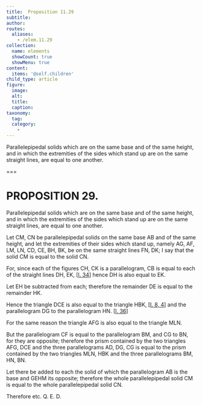 ```yaml
---
title:  Proposition 11.29
subtitle: 
author:
routes:
  aliases:
    - /elem.11.29
collection:
  name: elements
  showCount: true
  showMenu: true
content:
  items: '@self.children'
child_type: article
figure:
  image:
  alt:
  title:
  caption:
taxonomy:
  tag:
  category:
    - 
---
```


<p><hi rend="ital">Parallelepipedal solids which are on the same base and of the same height</hi>, <hi rend="ital">and in which the extremities of the sides which stand up are on the same straight lines</hi>, <hi rend="ital">are equal to one another.</hi>
      </p>

===

<h1>PROPOSITION 29.</h1>
<p><span class="ital">Parallelepipedal solids which are on the same base and of the same height</span>, <span class="ital">and in which the extremities of the sides which stand up are on the same straight lines</span>, <span class="ital">are equal to one another.</span>
      </p>

<p>Let <span class="ital">CM</span>, <span class="ital">CN</span> be parallelepipedal solids on the same base <span class="ital">AB</span> and of the same height, and let the extremities of their sides which stand up, namely <span class="ital">AG</span>, <span class="ital">AF</span>, <span class="ital">LM</span>, <span class="ital">LN</span>, <span class="ital">CD</span>, <span class="ital">CE</span>, <span class="ital">BH</span>, <span class="ital">BK</span>, be on the same straight lines <span class="ital">FN</span>, <span class="ital">DK</span>; I say that the solid <span class="ital">CM</span> is equal to the solid <span class="ital">CN</span>. 
      </p>

<p>For, since each of the figures <span class="ital">CH</span>, <span class="ital">CK</span> is a parallelogram, <span class="ital">CB</span> is equal to each of the straight lines <span class="ital">DH</span>, <span class="ital">EK</span>, [<a href="/elem.1.34">I. 34</a>] hence <span class="ital">DH</span> is also equal to <span class="ital">EK</span>. </p>

<p>Let <span class="ital">EH</span> be subtracted from each; therefore the remainder <span class="ital">DE</span> is equal to the remainder <span class="ital">HK</span>. </p>

<p>Hence the triangle <span class="ital">DCE</span> is also equal to the triangle <span class="ital">HBK</span>, [<a href="/elem.1.8 elem.1.4">I. 8, 4</a>] and the parallelogram <span class="ital">DG</span> to the parallelogram <span class="ital">HN</span>. [<a href="/elem.1.36">I. 36</a>] <pb n="334"/></p>

<p>For the same reason the triangle <span class="ital">AFG</span> is also equal to the triangle <span class="ital">MLN</span>. </p>

<p>But the parallelogram <span class="ital">CF</span> is equal to the parallelogram <span class="ital">BM</span>, and <span class="ital">CG</span> to <span class="ital">BN</span>, for they are opposite; therefore the prism contained by the two triangles <span class="ital">AFG</span>, <span class="ital">DCE</span> and the three parallelograms <span class="ital">AD</span>, <span class="ital">DG</span>, <span class="ital">CG</span> is equal to the prism contained by the two triangles <span class="ital">MLN</span>, <span class="ital">HBK</span> and the three parallelograms <span class="ital">BM</span>, <span class="ital">HN</span>, <span class="ital">BN</span>. </p>

<p>Let there be added to each the solid of which the parallelogram <span class="ital">AB</span> is the base and <span class="ital">GEHM</span> its opposite; therefore the whole parallelepipedal solid <span class="ital">CM</span> is equal to the whole parallelepipedal solid <span class="ital">CN</span>. </p>

<p>Therefore etc. Q. E. D.</p>
